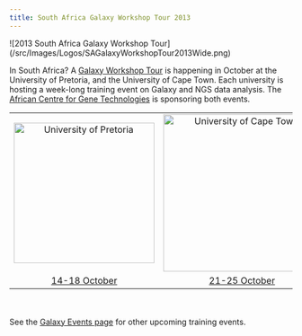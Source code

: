 ```yaml
---
title: South Africa Galaxy Workshop Tour 2013
---
```

<div class='center'>
![2013 South Africa Galaxy Workshop Tour](/src/Images/Logos/SAGalaxyWorkshopTour2013Wide.png)
</div>



In South Africa?  A [Galaxy Workshop Tour](/src/Events/index.md) is happening in October at the University of Pretoria, and the University of Cape Town.  Each university is hosting a week-long training event on Galaxy and NGS data analysis.  The [African Centre for Gene Technologies](http://www.acgt.co.za/) is sponsoring both events.

<table>
  <tr>
    <td style=" text-align: center; width: 280px; border: none;"> <a href='/src/Events/UPretoria2013/index.md'><img src="/src/Images/Logos/UPretoriaWide.png" alt="University of Pretoria" width="250" /></a> </td>
    <td style=" text-align: center; width: 300px; border: none;"> <a href='/src/Events/UCapeTown2013/index.md'><img src="/src/Images/Logos/UCapeTownWide.jpg" alt="University of Cape Town" width="280" /></a> </td>
  </tr>
  <tr>
    <td style=" text-align: center; border: none;"> </strong><a href='/src/Events/UPretoria2013/index.md'>14-18 October</a><strong> </td>
    <td style=" text-align: center; border: none;"> </strong><a href='/src/Events/UCapeTown2013/index.md'>21-25 October</a><strong> </td>
  </tr>
</table>

<br /><br />
See the [Galaxy Events page](/src/Events/index.md) for other upcoming training events.
